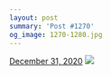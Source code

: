 ```yaml
---
layout: post
summary: 'Post #1270'
og_image: 1270-1280.jpg
---
```


<p>
  <time>
    <a href="/1270">December 31, 2020</a>
  </time>
  <a href="/1270">
    <img src="{{ site.assets_url }}/1270-640.jpg" srcset="{{ site.assets_url }}/1270-320.jpg 320w, {{ site.assets_url }}/1270-640.jpg 640w, {{ site.assets_url }}/1270-960.jpg 960w, {{ site.assets_url }}/1270-1280.jpg 1280w" sizes="(min-width: 700px) 50vw, calc(100vw - 2rem)" />
  </a>
</p>
